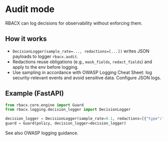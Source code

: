 
# Audit mode

RBACX can log decisions for observability without enforcing them.

## How it works
- `DecisionLogger(sample_rate=..., redactions=[...])` writes JSON payloads to logger `rbacx.audit`.
- Redactions reuse obligations (e.g., `mask_fields`, `redact_fields`) and apply to the env before logging.
- Use sampling in accordance with OWASP Logging Cheat Sheet: log security-relevant events and avoid sensitive data. Configure JSON logs. 

## Example (FastAPI)
```python
from rbacx.core.engine import Guard
from rbacx.logging.decision_logger import DecisionLogger

decision_logger = DecisionLogger(sample_rate=0.1, redactions=[{"type":"mask_fields","fields":["subject.email","resource.attrs.card"]}])
guard = Guard(policy, decision_logger=decision_logger)
```

See also OWASP logging guidance.
